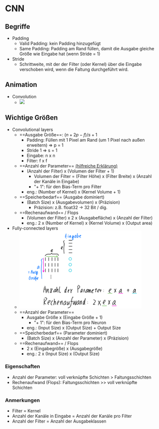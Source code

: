 # CNN 

## Begriffe 
- Padding 
	- Valid Padding: kein Padding hinzugefügt 
	- Same Padding: Padding am Rand füllen, damit die Ausgabe gleiche Größe wie Eingabe hat (wenn Stride = 1) 
- Stride 
	- Schrittweite, mit der der Filter (oder Kernel) über die Eingabe verschoben wird, wenn die Faltung durchgeführt wird. 


## Animation 
- Convolution 
	- <img src="https://github.com/ICH-BIN-HXM/images_Softwarearchitekturen/blob/main/Snipaste_2023-12-04_22-49-00.gif?raw=" width="600" /> 


## Wichtige Größen 
- Convolutional layers 
	- ==Ausgabe Größe==: $(n + 2p -f)/s + 1$ 
		- Padding: Füllen mit 1 Pixel am Rand (um 1 Pixel nach außen erweitern) $\Rightarrow$ p = 1 
		- Stride 1 $\Rightarrow$ s = 1 
		- Eingabe: n x n 
		- Filter: f x f 
	- ==Anzahl der Parameter== [(hilfreiche Erklärung)](https://stackoverflow.com/questions/42786717/how-to-calculate-the-number-of-parameters-for-convolutional-neural-network ) 
		- (Anzahl der Filter) x (Volumen der Filter + 1)
			- Volumen der Filter = (Filter Höhe) x (Filter Breite) x (Anzahl der Kanäle in Eingabe)
			- "+ 1": für den Bias-Term pro Filter 
		- eng.: (Number of Kernel) x (Kernel Volume + 1) 
	- ==Speicherbedarf== (Ausgabe dominiert) 
		- (Batch Size) x (Ausgabevolumen) x (Präzision) 
			- Präzision: z.B. float32 -> 32 Bit / dig. 
	- ==Rechenaufwand== / Flops 
		- (Volumen der Filter) x 2 x (Ausgabefläche) x (Anzahl der Filter) 
		- eng.: 2 x (Number of Kernel) x (Kernel Volume) x (Output area) 
- Fully-connected layers 
	- <img src="https://github.com/ICH-BIN-HXM/images_Softwarearchitekturen/blob/main/Scrennshot_2024-01-31_21-58-00.png?raw=" width="400" /> 
	- ==Anzahl der Parameter== 
		- Ausgabe Größe x (Eingabe Größe + 1) 
			- "+ 1": für den Bias-Term pro Neuron 
		- eng.: (Input Size) x (Output Size) + Output Size 
	- ==Speicherbedarf== (Parameter dominiert) 
		- (Batch Size) x (Anzahl der Parameter) x (Präzision) 
	- ==Rechenaufwand== / Flops 
		- 2 x (Eingabegröße) x (Ausgabegröße) 
		- eng.: 2 x (Input Size) x (Output Size) 
### Eigenschaften 
- Anzahl der Parameter: voll verknüpfte Schichten > Faltungsschichten 
- Rechenaufwand (Flops): Faltungsschichten >> voll verknüpfte Schichten 
### Anmerkungen 
- Filter = Kernel 
- Anzahl der Kanäle in Eingabe = Anzahl der Kanäle pro Filter 
- Anzahl der Filter = Anzahl der Ausgabeklassen 
